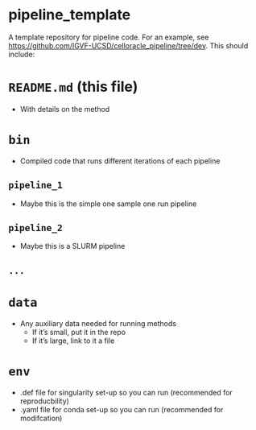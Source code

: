 # pipeline_template
A template repository for pipeline code. For an example, see https://github.com/IGVF-UCSD/celloracle_pipeline/tree/dev. This should include:

# `README.md` (this file)
- With details on the method

# `bin`

- Compiled code that runs different iterations of each pipeline

## `pipeline_1`

- Maybe this is the simple one sample one run pipeline

## `pipeline_2`

- Maybe this is a SLURM pipeline

## `...`

# `data`

- Any auxiliary data needed for running methods
    - If it’s small, put it in the repo
    - If it’s large, link to it a file

# `env`

- .def file for singularity set-up so you can run (recommended for reproducbility)
- .yaml file for conda set-up so you can run (recommended for modifcation)

